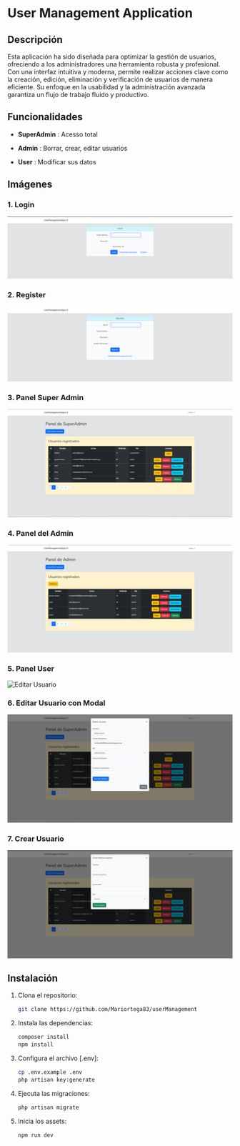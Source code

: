 # User Management Application

## Descripción

Esta aplicación ha sido diseñada para optimizar la gestión de usuarios, ofreciendo a los administradores una herramienta robusta y profesional. Con una interfaz intuitiva y moderna, permite realizar acciones clave como la creación, edición, eliminación y verificación de usuarios de manera eficiente. Su enfoque en la usabilidad y la administración avanzada garantiza un flujo de trabajo fluido y productivo.

## Funcionalidades

- **SuperAdmin** : Acesso total

- **Admin** : Borrar, crear, editar usuarios

- **User** : Modificar sus datos

## Imágenes

### 1. Login
![Login Dashboard](fotos/LOGIN.png)

### 2. Register
![Register Dashboard](fotos/REGISTER.png)

### 3. Panel Super Admin
![SuperAdmin Dashboard](fotos/superAdmin.png)

### 4. Panel del Admin
![Admin Dashboard](fotos/admin.png)

### 5. Panel User
![Editar Usuario](fotos/foto2.png)

### 6. Editar Usuario con Modal
![Editar Usuario](fotos/editmodal.png)

### 7. Crear Usuario
![Crear Usuario](fotos/crearmodal.png)




## Instalación

1. Clona el repositorio:
    ```sh
    git clone https://github.com/Mariortega83/userManagement
    ```

2. Instala las dependencias:
    ```sh
    composer install
    npm install
    ```

3. Configura el archivo [.env]:
    ```sh
    cp .env.example .env
    php artisan key:generate
    ```

4. Ejecuta las migraciones:
    ```sh
    php artisan migrate
    ```

5. Inicia los assets:
    ```sh
    npm run dev
    ```


